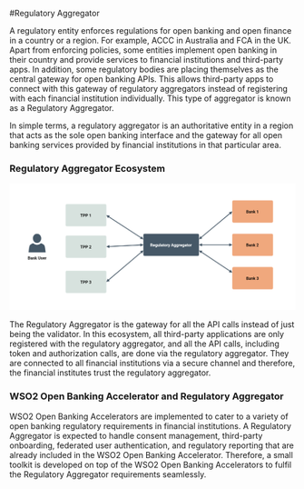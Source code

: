 #Regulatory Aggregator

A regulatory entity enforces regulations for open banking and open finance in a country or 
a region. For example, ACCC in Australia and FCA in the UK. Apart from enforcing policies, some entities implement open 
banking in their country and provide services to financial institutions and third-party apps. In addition, some 
regulatory bodies are placing themselves as the central gateway for open banking APIs. This allows third-party apps to 
connect with this gateway of regulatory aggregators instead of registering with each financial institution individually. 
This type of aggregator is known as a Regulatory Aggregator.

In simple terms, a regulatory aggregator is an authoritative entity in a region that acts as the sole open banking 
interface and the gateway for all open banking services provided by financial institutions in that particular area.

### Regulatory Aggregator Ecosystem 

![regulatory_aggregator_ecosystem](../../assets/img/toolkit/regulatory-aggregator/regulatory-aggregator-ecosystem.png)

The Regulatory Aggregator is the gateway for all the API calls instead of just being the validator.  In this ecosystem, 
all third-party applications are only registered with the regulatory aggregator, and all the API calls, including token 
and authorization calls, are done via the regulatory aggregator.  They are connected to all financial institutions via 
a secure channel and therefore, the financial institutes trust the regulatory aggregator. 

### WSO2 Open Banking Accelerator and Regulatory Aggregator

WSO2 Open Banking Accelerators are implemented to cater to a variety of open banking regulatory requirements in 
financial institutions. A Regulatory Aggregator is expected to handle consent management, third-party onboarding, 
federated user authentication, and regulatory reporting that are already included in the WSO2 Open Banking Accelerator. 
Therefore, a small toolkit is developed on top of the WSO2 Open Banking Accelerators to fulfil the Regulatory Aggregator 
requirements seamlessly. 